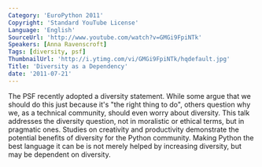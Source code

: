 ```yaml
---
Category: 'EuroPython 2011'
Copyright: 'Standard YouTube License'
Language: 'English'
SourceUrl: 'http://www.youtube.com/watch?v=GMGi9FpiNTk'
Speakers: [Anna Ravenscroft]
Tags: [diversity, psf]
ThumbnailUrl: 'http://i.ytimg.com/vi/GMGi9FpiNTk/hqdefault.jpg'
Title: 'Diversity as a Dependency'
date: '2011-07-21'
---
```

The PSF recently adopted a diversity statement. While some argue that we
should do this just because it's "the right thing to do", others question why
we, as a technical community, should even worry about diversity. This talk
addresses the diversity question, not in moralistic or ethical terms, but in
pragmatic ones. Studies on creativity and productivity demonstrate the
potential benefits of diversity for the Python community. Making Python the
best language it can be is not merely helped by increasing diversity, but may
be dependent on diversity.
